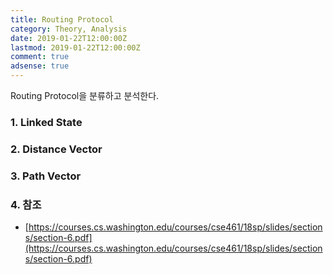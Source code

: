 ```yaml
---
title: Routing Protocol
category: Theory, Analysis
date: 2019-01-22T12:00:00Z
lastmod: 2019-01-22T12:00:00Z
comment: true
adsense: true
---
```


Routing Protocol을 분류하고 분석한다.

### 1. Linked State

### 2. Distance Vector

### 3. Path Vector

### 4. 참조

* [https://courses.cs.washington.edu/courses/cse461/18sp/slides/sections/section-6.pdf](https://courses.cs.washington.edu/courses/cse461/18sp/slides/sections/section-6.pdf)